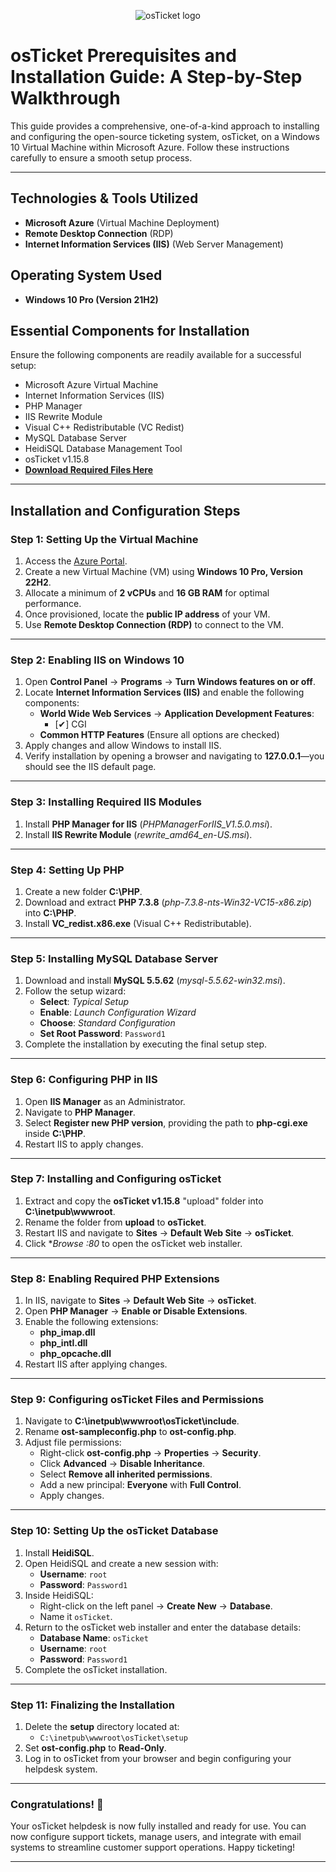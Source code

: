 <p align="center">
<img src="https://github.com/user-attachments/assets/c46376f6-f693-497c-bce2-87110e834d6a" alt="osTicket logo"/>
</p>

# osTicket Prerequisites and Installation Guide: A Step-by-Step Walkthrough

This guide provides a comprehensive, one-of-a-kind approach to installing and configuring the open-source ticketing system, osTicket, on a Windows 10 Virtual Machine within Microsoft Azure. Follow these instructions carefully to ensure a smooth setup process.

---

## **Technologies & Tools Utilized**
- **Microsoft Azure** (Virtual Machine Deployment)
- **Remote Desktop Connection** (RDP)
- **Internet Information Services (IIS)** (Web Server Management)

## **Operating System Used**
- **Windows 10 Pro (Version 21H2)**

## **Essential Components for Installation**
Ensure the following components are readily available for a successful setup:
- Microsoft Azure Virtual Machine
- Internet Information Services (IIS)
- PHP Manager
- IIS Rewrite Module
- Visual C++ Redistributable (VC Redist)
- MySQL Database Server
- HeidiSQL Database Management Tool
- osTicket v1.15.8
- **[Download Required Files Here](https://drive.google.com/drive/u/0/folders/1APMfNyfNzcxZC6EzdaNfdZsUwxWYChf6)**

---

## **Installation and Configuration Steps**

### **Step 1: Setting Up the Virtual Machine**
1. Access the [Azure Portal](https://portal.azure.com/).
2. Create a new Virtual Machine (VM) using **Windows 10 Pro, Version 22H2**.
3. Allocate a minimum of **2 vCPUs** and **16 GB RAM** for optimal performance.
4. Once provisioned, locate the **public IP address** of your VM.
5. Use **Remote Desktop Connection (RDP)** to connect to the VM.

---

### **Step 2: Enabling IIS on Windows 10**
1. Open **Control Panel** → **Programs** → **Turn Windows features on or off**.
2. Locate **Internet Information Services (IIS)** and enable the following components:
   - **World Wide Web Services** → **Application Development Features**:
     - [✔] CGI
   - **Common HTTP Features** (Ensure all options are checked)
3. Apply changes and allow Windows to install IIS.
4. Verify installation by opening a browser and navigating to **127.0.0.1**—you should see the IIS default page.

---

### **Step 3: Installing Required IIS Modules**
1. Install **PHP Manager for IIS** (_PHPManagerForIIS_V1.5.0.msi_).
2. Install **IIS Rewrite Module** (_rewrite_amd64_en-US.msi_).

---

### **Step 4: Setting Up PHP**
1. Create a new folder **C:\PHP**.
2. Download and extract **PHP 7.3.8** (_php-7.3.8-nts-Win32-VC15-x86.zip_) into **C:\PHP**.
3. Install **VC_redist.x86.exe** (Visual C++ Redistributable).

---

### **Step 5: Installing MySQL Database Server**
1. Download and install **MySQL 5.5.62** (_mysql-5.5.62-win32.msi_).
2. Follow the setup wizard:
   - **Select**: _Typical Setup_
   - **Enable**: _Launch Configuration Wizard_
   - **Choose**: _Standard Configuration_
   - **Set Root Password**: `Password1`
3. Complete the installation by executing the final setup step.

---

### **Step 6: Configuring PHP in IIS**
1. Open **IIS Manager** as an Administrator.
2. Navigate to **PHP Manager**.
3. Select **Register new PHP version**, providing the path to **php-cgi.exe** inside **C:\PHP**.
4. Restart IIS to apply changes.

---

### **Step 7: Installing and Configuring osTicket**
1. Extract and copy the **osTicket v1.15.8** "upload" folder into **C:\inetpub\wwwroot**.
2. Rename the folder from **upload** to **osTicket**.
3. Restart IIS and navigate to **Sites** → **Default Web Site** → **osTicket**.
4. Click **Browse *:80** to open the osTicket web installer.

---

### **Step 8: Enabling Required PHP Extensions**
1. In IIS, navigate to **Sites** → **Default Web Site** → **osTicket**.
2. Open **PHP Manager** → **Enable or Disable Extensions**.
3. Enable the following extensions:
   - **php_imap.dll**
   - **php_intl.dll**
   - **php_opcache.dll**
4. Restart IIS after applying changes.

---

### **Step 9: Configuring osTicket Files and Permissions**
1. Navigate to **C:\inetpub\wwwroot\osTicket\include**.
2. Rename **ost-sampleconfig.php** to **ost-config.php**.
3. Adjust file permissions:
   - Right-click **ost-config.php** → **Properties** → **Security**.
   - Click **Advanced** → **Disable Inheritance**.
   - Select **Remove all inherited permissions**.
   - Add a new principal: **Everyone** with **Full Control**.
   - Apply changes.

---

### **Step 10: Setting Up the osTicket Database**
1. Install **HeidiSQL**.
2. Open HeidiSQL and create a new session with:
   - **Username**: `root`
   - **Password**: `Password1`
3. Inside HeidiSQL:
   - Right-click on the left panel → **Create New** → **Database**.
   - Name it `osTicket`.
4. Return to the osTicket web installer and enter the database details:
   - **Database Name**: `osTicket`
   - **Username**: `root`
   - **Password**: `Password1`
5. Complete the osTicket installation.

---

### **Step 11: Finalizing the Installation**
1. Delete the **setup** directory located at:
   - `C:\inetpub\wwwroot\osTicket\setup`
2. Set **ost-config.php** to **Read-Only**.
3. Log in to osTicket from your browser and begin configuring your helpdesk system.

---

### **Congratulations!** 🎉
Your osTicket helpdesk is now fully installed and ready for use. You can now configure support tickets, manage users, and integrate with email systems to streamline customer support operations. Happy ticketing!

---
